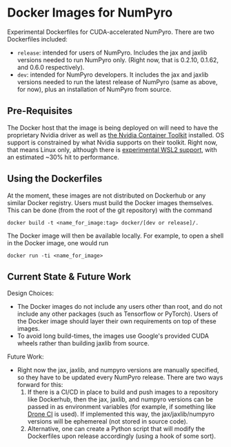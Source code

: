 Docker Images for NumPyro
=========================

Experimental Dockerfiles for CUDA-accelerated NumPyro. There are two Dockerfiles included:

- `release`: intended for users of NumPyro. Includes the jax and jaxlib versions needed to run NumPyro only. (Right now, that is 0.2.10, 0.1.62, and 0.6.0 respectively).
- `dev`: intended for NumPyro developers. It includes the jax and jaxlib versions needed to run the latest release of NumPyro (same as above, for now), plus an installation of NumPyro from source.

## Pre-Requisites

The Docker host that the image is being deployed on will need to have the proprietary Nvidia driver as well as [the Nvidia Container Toolkit](https://github.com/NVIDIA/nvidia-docker) installed. OS support is constrained by what Nvidia supports on their toolkit. Right now, that means Linux only, although there is [experimental WSL2 support](https://docs.nvidia.com/cuda/wsl-user-guide/index.html#installing-wip), with an estimated ~30% hit to performance.

## Using the Dockerfiles

At the moment, these images are not distributed on Dockerhub or any similar Docker registry. Users must build the Docker images themselves. This can be done (from the root of the git repository) with the command

```
docker build -t <name_for_image:tag> docker/[dev or release]/.
```

The Docker image will then be available locally. For example, to open a shell in the Docker image, one would run

```
docker run -ti <name_for_image>
```

## Current State & Future Work

Design Choices:

- The Docker images do not include any users other than root, and do not include any other packages (such as Tensorflow or PyTorch). Users of the Docker image should layer their own requirements on top of these images.
- To avoid long build-times, the images use Google's provided CUDA wheels rather than building jaxlib from source.

Future Work:

- Right now the jax, jaxlib, and numpyro versions are manually specified, so they have to be updated every NumPyro release. There are two ways forward for this:
    1. If there is a CI/CD in place to build and push images to a repository like Dockerhub, then the jax, jaxlib, and numpyro versions can be passed in as environment variables (for example, if something like [Drone CI](http://plugins.drone.io/drone-plugins/drone-docker/) is used). If implemented this way, the jax/jaxlib/numpyro versions will be ephemereal (not stored in source code).
    2. Alternative, one can create a Python script that will modify the Dockerfiles upon release accordingly (using a hook of some sort).
